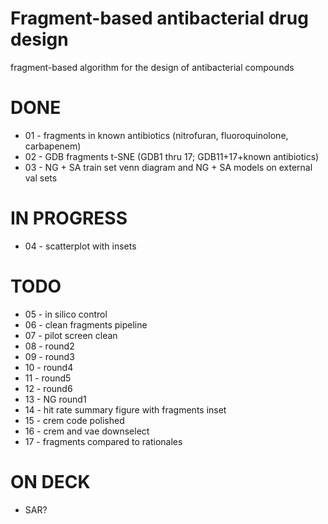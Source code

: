 # Fragment-based antibacterial drug design
fragment-based algorithm for the design of antibacterial compounds

# DONE
* 01 - fragments in known antibiotics (nitrofuran, fluoroquinolone, carbapenem)
* 02 - GDB fragments t-SNE (GDB1 thru 17; GDB11+17+known antibiotics)
* 03 - NG + SA train set venn diagram and NG + SA models on external val sets

# IN PROGRESS
* 04 - scatterplot with insets

# TODO
* 05 - in silico control
* 06 - clean fragments pipeline
* 07 - pilot screen clean
* 08 - round2
* 09 - round3
* 10 - round4
* 11 - round5
* 12 - round6
* 13 - NG round1
* 14 - hit rate summary figure with fragments inset
* 15 - crem code polished
* 16 - crem and vae downselect
* 17 - fragments compared to rationales

# ON DECK

* SAR?
